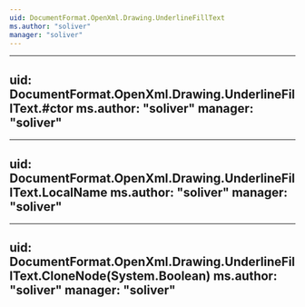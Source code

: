 ```yaml
---
uid: DocumentFormat.OpenXml.Drawing.UnderlineFillText
ms.author: "soliver"
manager: "soliver"
---
```


---
uid: DocumentFormat.OpenXml.Drawing.UnderlineFillText.#ctor
ms.author: "soliver"
manager: "soliver"
---

---
uid: DocumentFormat.OpenXml.Drawing.UnderlineFillText.LocalName
ms.author: "soliver"
manager: "soliver"
---

---
uid: DocumentFormat.OpenXml.Drawing.UnderlineFillText.CloneNode(System.Boolean)
ms.author: "soliver"
manager: "soliver"
---
